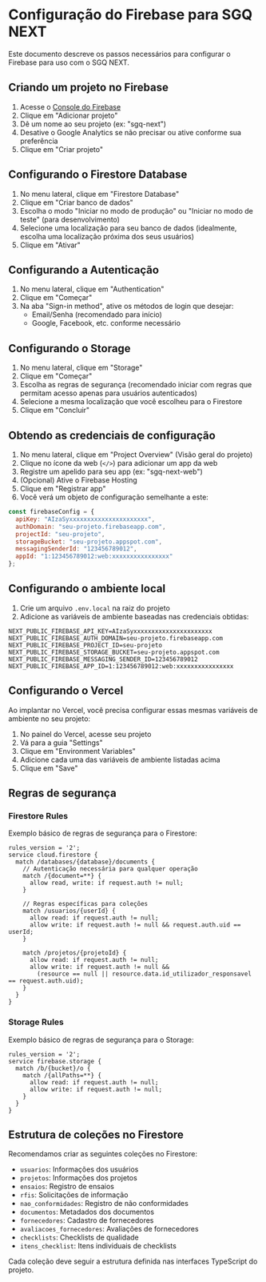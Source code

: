 # Configuração do Firebase para SGQ NEXT

Este documento descreve os passos necessários para configurar o Firebase para uso com o SGQ NEXT.

## Criando um projeto no Firebase

1. Acesse o [Console do Firebase](https://console.firebase.google.com/)
2. Clique em "Adicionar projeto"
3. Dê um nome ao seu projeto (ex: "sgq-next")
4. Desative o Google Analytics se não precisar ou ative conforme sua preferência
5. Clique em "Criar projeto"

## Configurando o Firestore Database

1. No menu lateral, clique em "Firestore Database"
2. Clique em "Criar banco de dados"
3. Escolha o modo "Iniciar no modo de produção" ou "Iniciar no modo de teste" (para desenvolvimento)
4. Selecione uma localização para seu banco de dados (idealmente, escolha uma localização próxima dos seus usuários)
5. Clique em "Ativar"

## Configurando a Autenticação

1. No menu lateral, clique em "Authentication"
2. Clique em "Começar"
3. Na aba "Sign-in method", ative os métodos de login que desejar:
   - Email/Senha (recomendado para início)
   - Google, Facebook, etc. conforme necessário

## Configurando o Storage

1. No menu lateral, clique em "Storage"
2. Clique em "Começar"
3. Escolha as regras de segurança (recomendado iniciar com regras que permitam acesso apenas para usuários autenticados)
4. Selecione a mesma localização que você escolheu para o Firestore
5. Clique em "Concluir"

## Obtendo as credenciais de configuração

1. No menu lateral, clique em "Project Overview" (Visão geral do projeto)
2. Clique no ícone da web (`</>`) para adicionar um app da web
3. Registre um apelido para seu app (ex: "sgq-next-web")
4. (Opcional) Ative o Firebase Hosting
5. Clique em "Registrar app"
6. Você verá um objeto de configuração semelhante a este:

```javascript
const firebaseConfig = {
  apiKey: "AIzaSyxxxxxxxxxxxxxxxxxxxxxx",
  authDomain: "seu-projeto.firebaseapp.com",
  projectId: "seu-projeto",
  storageBucket: "seu-projeto.appspot.com",
  messagingSenderId: "123456789012",
  appId: "1:123456789012:web:xxxxxxxxxxxxxxxx"
};
```

## Configurando o ambiente local

1. Crie um arquivo `.env.local` na raiz do projeto
2. Adicione as variáveis de ambiente baseadas nas credenciais obtidas:

```
NEXT_PUBLIC_FIREBASE_API_KEY=AIzaSyxxxxxxxxxxxxxxxxxxxxxx
NEXT_PUBLIC_FIREBASE_AUTH_DOMAIN=seu-projeto.firebaseapp.com
NEXT_PUBLIC_FIREBASE_PROJECT_ID=seu-projeto
NEXT_PUBLIC_FIREBASE_STORAGE_BUCKET=seu-projeto.appspot.com
NEXT_PUBLIC_FIREBASE_MESSAGING_SENDER_ID=123456789012
NEXT_PUBLIC_FIREBASE_APP_ID=1:123456789012:web:xxxxxxxxxxxxxxxx
```

## Configurando o Vercel

Ao implantar no Vercel, você precisa configurar essas mesmas variáveis de ambiente no seu projeto:

1. No painel do Vercel, acesse seu projeto
2. Vá para a guia "Settings"
3. Clique em "Environment Variables"
4. Adicione cada uma das variáveis de ambiente listadas acima
5. Clique em "Save"

## Regras de segurança

### Firestore Rules

Exemplo básico de regras de segurança para o Firestore:

```
rules_version = '2';
service cloud.firestore {
  match /databases/{database}/documents {
    // Autenticação necessária para qualquer operação
    match /{document=**} {
      allow read, write: if request.auth != null;
    }
    
    // Regras específicas para coleções
    match /usuarios/{userId} {
      allow read: if request.auth != null;
      allow write: if request.auth != null && request.auth.uid == userId;
    }
    
    match /projetos/{projetoId} {
      allow read: if request.auth != null;
      allow write: if request.auth != null && 
        (resource == null || resource.data.id_utilizador_responsavel == request.auth.uid);
    }
  }
}
```

### Storage Rules

Exemplo básico de regras de segurança para o Storage:

```
rules_version = '2';
service firebase.storage {
  match /b/{bucket}/o {
    match /{allPaths=**} {
      allow read: if request.auth != null;
      allow write: if request.auth != null;
    }
  }
}
```

## Estrutura de coleções no Firestore

Recomendamos criar as seguintes coleções no Firestore:

- `usuarios`: Informações dos usuários
- `projetos`: Informações dos projetos
- `ensaios`: Registro de ensaios
- `rfis`: Solicitações de informação
- `nao_conformidades`: Registro de não conformidades
- `documentos`: Metadados dos documentos
- `fornecedores`: Cadastro de fornecedores
- `avaliacoes_fornecedores`: Avaliações de fornecedores
- `checklists`: Checklists de qualidade
- `itens_checklist`: Itens individuais de checklists

Cada coleção deve seguir a estrutura definida nas interfaces TypeScript do projeto. 